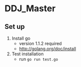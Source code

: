 DDJ_Master
==========

## Set up
1. Install go 
	- version 1.1.2 required
	- http://golang.org/doc/install
2. Test installation
	- run `go run test.go`